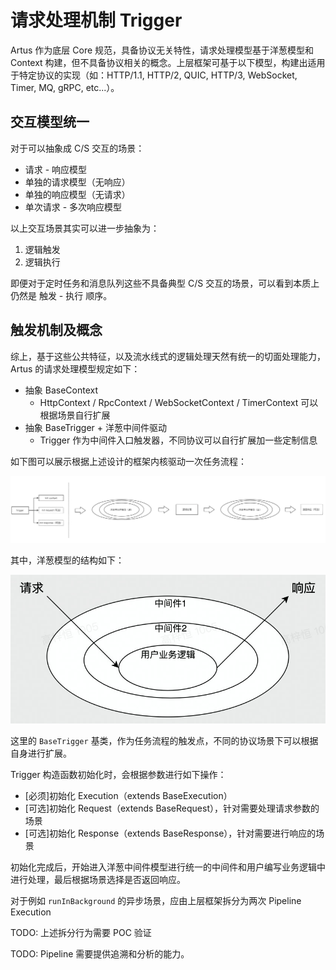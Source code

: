 # 请求处理机制 Trigger

Artus 作为底层 Core 规范，具备协议无关特性，请求处理模型基于洋葱模型和 Context 构建，但不具备协议相关的概念。上层框架可基于以下模型，构建出适用于特定协议的实现（如：HTTP/1.1, HTTP/2, QUIC, HTTP/3, WebSocket, Timer, MQ, gRPC, etc...）。

## 交互模型统一

对于可以抽象成 C/S 交互的场景：

- 请求 - 响应模型
- 单独的请求模型（无响应）
- 单独的响应模型（无请求）
- 单次请求 - 多次响应模型

以上交互场景其实可以进一步抽象为：

1. 逻辑触发
2. 逻辑执行

即便对于定时任务和消息队列这些不具备典型 C/S 交互的场景，可以看到本质上仍然是 触发 - 执行 顺序。

## 触发机制及概念

综上，基于这些公共特征，以及流水线式的逻辑处理天然有统一的切面处理能力，Artus 的请求处理模型规定如下：

- 抽象 BaseContext
  - HttpContext / RpcContext / WebSocketContext / TimerContext 可以根据场景自行扩展
- 抽象 BaseTrigger + 洋葱中间件驱动
  - Trigger 作为中间件入口触发器，不同协议可以自行扩展加一些定制信息

如下图可以展示根据上述设计的框架内核驱动一次任务流程：

![流程驱动](../assets/pipeline.png)

其中，洋葱模型的结构如下：

![流程图 (3).jpg](../assets/onion-model.png)

这里的 `BaseTrigger` 基类，作为任务流程的触发点，不同的协议场景下可以根据自身进行扩展。

Trigger 构造函数初始化时，会根据参数进行如下操作：

- [必须]初始化 Execution（extends BaseExecution）
- [可选]初始化 Request（extends BaseRequest），针对需要处理请求参数的场景
- [可选]初始化 Response（extends BaseResponse），针对需要进行响应的场景

初始化完成后，开始进入洋葱中间件模型进行统一的中间件和用户编写业务逻辑中进行处理，最后根据场景选择是否返回响应。

对于例如 `runInBackground` 的异步场景，应由上层框架拆分为两次 Pipeline Execution

TODO: 上述拆分行为需要 POC 验证

TODO: Pipeline 需要提供追溯和分析的能力。
